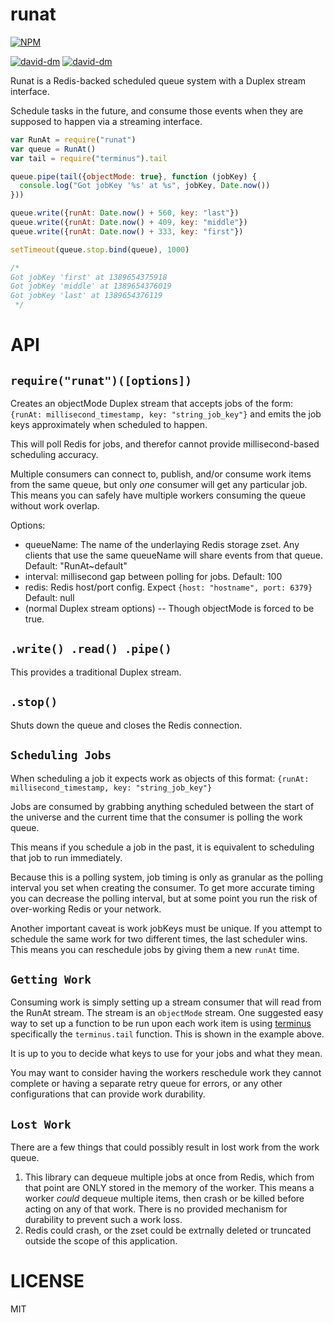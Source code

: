 runat
=====

[![NPM](https://nodei.co/npm/runat.png)](https://nodei.co/npm/runat/)

[![david-dm](https://david-dm.org/brycebaril/runat.png)](https://david-dm.org/brycebaril/runat/)
[![david-dm](https://david-dm.org/brycebaril/runat/dev-status.png)](https://david-dm.org/brycebaril/runat#info=devDependencies/)

Runat is a Redis-backed scheduled queue system with a Duplex stream interface.

Schedule tasks in the future, and consume those events when they are supposed to happen via a streaming interface.

```javascript
var RunAt = require("runat")
var queue = RunAt()
var tail = require("terminus").tail

queue.pipe(tail({objectMode: true}, function (jobKey) {
  console.log("Got jobKey '%s' at %s", jobKey, Date.now())
}))

queue.write({runAt: Date.now() + 560, key: "last"})
queue.write({runAt: Date.now() + 409, key: "middle"})
queue.write({runAt: Date.now() + 333, key: "first"})

setTimeout(queue.stop.bind(queue), 1000)

/*
Got jobKey 'first' at 1389654375918
Got jobKey 'middle' at 1389654376019
Got jobKey 'last' at 1389654376119
 */

```

API
===

`require("runat")([options])`
---

Creates an objectMode Duplex stream that accepts jobs of the form: `{runAt: millisecond_timestamp, key: "string_job_key"}` and emits the job keys approximately when scheduled to happen.

This will poll Redis for jobs, and therefor cannot provide millisecond-based scheduling accuracy.

Multiple consumers can connect to, publish, and/or consume work items from the same queue, but only *one* consumer will get any particular job. This means you can safely have multiple workers consuming the queue without work overlap.

Options:
  * queueName: The name of the underlaying Redis storage zset. Any clients that use the same queueName will share events from that queue. Default: "RunAt~default"
  * interval: millisecond gap between polling for jobs. Default: 100
  * redis: Redis host/port config. Expect `{host: "hostname", port: 6379}` Default: null
  * (normal Duplex stream options) -- Though objectMode is forced to be true.

`.write() .read() .pipe()`
---

This provides a traditional Duplex stream.

`.stop()`
---

Shuts down the queue and closes the Redis connection.

`Scheduling Jobs`
---

When scheduling a job it expects work as objects of this format: `{runAt: millisecond_timestamp, key: "string_job_key"}`

Jobs are consumed by grabbing anything scheduled between the start of the universe and the current time that the consumer is polling the work queue.

This means if you schedule a job in the past, it is equivalent to scheduling that job to run immediately.

Because this is a polling system, job timing is only as granular as the polling interval you set when creating the consumer. To get more accurate timing you can decrease the polling interval, but at some point you run the risk of over-working Redis or your network.

Another important caveat is work jobKeys must be unique. If you attempt to schedule the same work for two different times, the last scheduler wins. This means you can reschedule jobs by giving them a new `runAt` time.

`Getting Work`
---

Consuming work is simply setting up a stream consumer that will read from the RunAt stream. The stream is an `objectMode` stream. One suggested easy way to set up a function to be run upon each work item is using [terminus](http://npm.im/terminus) specifically the `terminus.tail` function. This is shown in the example above.

It is up to you to decide what keys to use for your jobs and what they mean.

You may want to consider having the workers reschedule work they cannot complete or having a separate retry queue for errors, or any other configurations that can provide work durability.

`Lost Work`
---

There are a few things that could possibly result in lost work from the work queue.

  1. This library can dequeue multiple jobs at once from Redis, which from that point are ONLY stored in the memory of the worker. This means a worker *could* dequeue multiple items, then crash or be killed before acting on any of that work. There is no provided mechanism for durability to prevent such a work loss.
  2. Redis could crash, or the zset could be extrnally deleted or truncated outside the scope of this application.


LICENSE
=======

MIT
